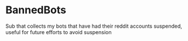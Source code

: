 # BannedBots
Sub that collects my bots that have had their reddit accounts suspended, useful for future efforts to avoid suspension
